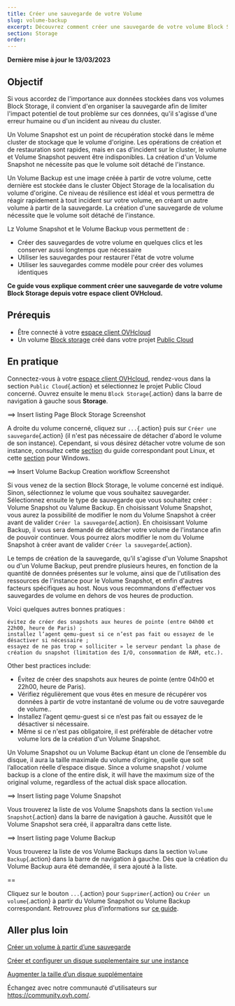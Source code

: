 ```yaml
---
title: Créer une sauvegarde de votre Volume
slug: volume-backup
excerpt: Découvrez comment créer une sauvegarde de votre volume Block Storage depuis votre espace client.
section: Storage
order: 
---
```


**Dernière mise à jour le 13/03/2023**

## Objectif

Si vous accordez de l'importance aux données stockées dans vos volumes Block Storage, il convient d'en organiser la sauvegarde afin de limiter l'impact potentiel de tout problème sur ces données, qu'il s'agisse d'une erreur humaine ou d'un incident au niveau du cluster.

Un Volume Snapshot est un point de récupération stocké dans le même cluster de stockage que le volume d'origine. Les opérations de création et de restauration sont rapides, mais en cas d'incident sur le cluster, le volume et Volume Snapshot peuvent être indisponibles.
La création d'un Volume Snapshot ne nécessite pas que le volume soit détaché de l'instance.

Un Volume Backup est une image créée à partir de votre volume, cette dernière est stockée dans le cluster Object Storage de la localisation du volume d'origine.
Ce niveau de résilience est idéal et vous permettra de réagir rapidement à tout incident sur votre volume, en créant un autre volume à partir de la sauvegarde.
La création d'une sauvegarde de volume nécessite que le volume soit détaché de l'instance.

Lz Volume Snapshot et le Volume Backup vous permettent de :

- Créer des sauvegardes de votre volume en quelques clics et les conserver aussi longtemps que nécessaire
- Utiliser les sauvegardes pour restaurer l'état de votre volume
- Utiliser les sauvegardes comme modèle pour créer des volumes identiques

**Ce guide vous explique comment créer une sauvegarde de votre volume Block Storage depuis votre espace client OVHcloud.**

## Prérequis

- Être connecté à votre [espace client OVHcloud](https://www.ovh.com/auth/?action=gotomanager&from=https://www.ovh.com/fr/&ovhSubsidiary=fr)
- Un volume [Block storage](../creer-et-configurer-un-disque-supplementaire-sur-une-instance/) créé dans votre projet [Public Cloud](https://www.ovhcloud.com/fr/public-cloud/)

## En pratique

Connectez-vous à votre [espace client OVHcloud](https://www.ovh.com/auth/?action=gotomanager&from=https://www.ovh.com/fr/&ovhSubsidiary=fr), rendez-vous dans la section `Public Cloud`{.action} et sélectionnez le projet Public Cloud concerné.
Ouvrez ensuite le menu `Block Storage`{.action} dans la barre de navigation à gauche sous **Storage**.

==> Insert listing Page Block Storage Screenshot

A droite du volume concerné, cliquez sur `...`{.action} puis sur `Créer une sauvegarde`{.action} (il n'est pas nécessaire de détacher d'abord le volume de son instance). Cependant, si vous désirez détacher votre volume de son instance, consultez cette [section](https://docs.ovh.com/fr/public-cloud/creer-et-configurer-un-disque-supplementaire-sur-une-instance/#sous-linux) du guide correspondant pout Linux, et cette [section](https://docs.ovh.com/fr/public-cloud/creer-et-configurer-un-disque-supplementaire-sur-une-instance/#sous-windows) pour Windows.

==> Insert Volume Backup Creation workflow Screenshot

Si vous venez de la section Block Storage, le volume concerné est indiqué. Sinon, sélectionnez le volume que vous souhaitez sauvegarder.
Sélectionnez ensuite le type de sauvegarde que vous souhaitez créer : Volume Snapshot ou Valume Backup.
En choisissant Volume Snapshot, vous aurez la possibilité de modifier le nom du Volume Snapshot à créer avant de valider `Créer la sauvegarde`{.action}.
En choisissant Volume Backup, il vous sera demandé de détacher votre volume de l'instance afin de pouvoir continuer. Vous pourrez alors modifier le nom du Volume Snapshot à créer avant de valider `Créer la sauvegarde`{.action}.

Le temps de création de la sauvegarde, qu'il s'agisse d'un Volume Snapshot ou d'un Volume Backup, peut prendre plusieurs heures, en fonction de la quantité de données présentes sur le volume, ainsi que de l'utilisation des ressources de l'instance pour le Volume Snapshot, et enfin d'autres facteurs spécifiques au host.
Nous vous recommandons d'effectuer vos sauvegardes de volume en dehors de vos heures de production.

Voici quelques autres bonnes pratiques :

    évitez de créer des snapshots aux heures de pointe (entre 04h00 et 22h00, heure de Paris) ;
    installez l’agent qemu-guest si ce n’est pas fait ou essayez de le désactiver si nécessaire ;
    essayez de ne pas trop « solliciter » le serveur pendant la phase de création du snapshot (limitation des I/O, consommation de RAM, etc.).


Other best practices include:

- Évitez de créer des snapshots aux heures de pointe (entre 04h00 et 22h00, heure de Paris).
- Vérifiez régulièrement que vous êtes en mesure de récupérer vos données à partir de votre instantané de volume ou de votre sauvegarde de volume..
- Installez l’agent qemu-guest si ce n’est pas fait ou essayez de le désactiver si nécessaire.
- Même si ce n'est pas obligatoire, il est préférable de détacher votre volume lors de la création d'un Volume Snapshot.

Un Volume Snapshot ou un Volume Backup étant un clone de l’ensemble du disque, il aura la taille maximale du volume d’origine, quelle que soit l’allocation réelle d’espace disque.
Since a volume snapshot / volume backup is a clone of the entire disk, it will have the maximum size of the original volume, regardless of the actual disk space allocation.

==> Insert listing page Volume Snapshot

Vous trouverez la liste de vos Volume Snapshots dans la section `Volume Snapshot`{.action} dans la barre de navigation à gauche.
Aussitôt que le Volume Snapshot sera créé, il apparaîtra dans cette liste.

==> Insert listing page Volume Backup

Vous trouverez la liste de vos Volume Backups dans la section `Volume Backup`{.action} dans la barre de navigation à gauche.
Dès que la création du Volume Backup aura été demandée, il sera ajouté à la liste.

==

Cliquez sur le bouton `...`{.action} pour `Supprimer`{.action} ou `Créer un volume`{.action} à partir du Volume Snapshot ou Volume Backup correspondant.
Retrouvez plus d’informations sur [ce guide](../creer-volume-depuis-sauvegarde/).

## Aller plus loin

[Créer un volume à partir d’une sauvegarde](../creer-volume-depuis-sauvegarde/)

[Créer et configurer un disque supplementaire sur une instance](../creer-et-configurer-un-disque-supplementaire-sur-une-instance/)

[Augmenter la taille d’un disque supplémentaire](../augmenter-la-taille-dun-disque-supplementaire/)

Échangez avec notre communauté d'utilisateurs sur <https://community.ovh.com/>.
